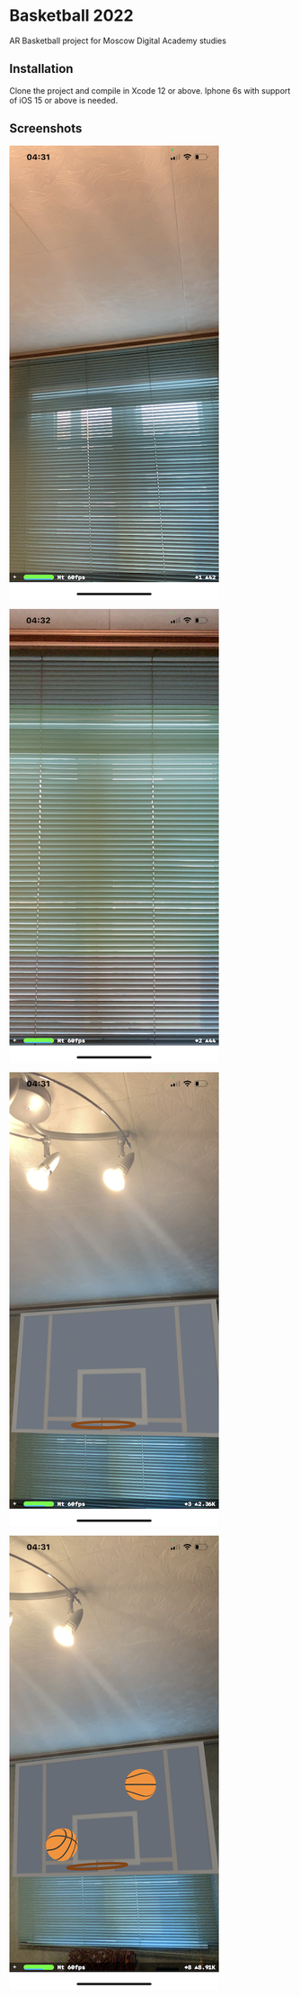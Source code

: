 # Basketball 2022

AR Basketball project for Moscow Digital Academy studies

## Installation

Clone the project and compile in Xcode 12 or above. Iphone 6s with support of iOS 15 or above is needed.

## Screenshots

![Screenshot 01](https://github.com/Vitalis25/Basketball-2022/blob/main/Basketball%202022/Screenshots/Screenshot01.PNG?raw=true)

![Screenshot 02](https://github.com/Vitalis25/Basketball-2022/blob/main/Basketball%202022/Screenshots/Screenshot02.PNG?raw=true)

![Screenshot 03](https://github.com/Vitalis25/Basketball-2022/blob/main/Basketball%202022/Screenshots/Screenshot03.PNG?raw=true)

![Screenshot 04](https://github.com/Vitalis25/Basketball-2022/blob/main/Basketball%202022/Screenshots/Screenshot04.PNG?raw=true)
